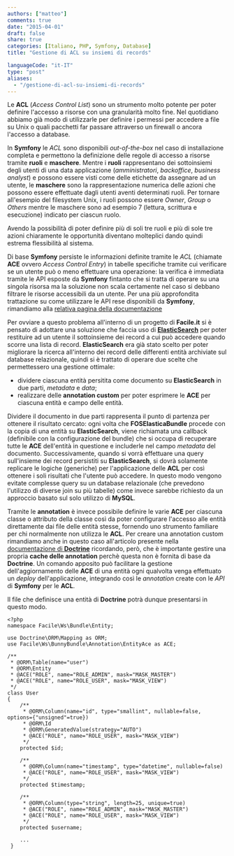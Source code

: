 ```yaml
---
authors: ["matteo"]
comments: true
date: "2015-04-01"
draft: false
share: true
categories: [Italiano, PHP, Symfony, Database]
title: "Gestione di ACL su insiemi di records"

languageCode: "it-IT"
type: "post"
aliases:
  - "/gestione-di-acl-su-insiemi-di-records"
---
```

Le **ACL** (*Access Control List*) sono un strumento molto potente per poter definire l'accesso a risorse con una granularità molto fine. Nel quotidiano abbiamo già modo di utilizzarle per definire i permessi per accedere a file su Unix o quali pacchetti far passare attraverso un firewall o ancora l'accesso a database.

In **Symfony** le *ACL* sono disponibili *out-of-the-box* nel caso di installazione completa e permettono la definizione delle regole di accesso a risorse tramite **ruoli** e **maschere**. Mentre i **ruoli** rappresentano dei sottoinsiemi degli utenti di una data applicazione (*amministratori*, *backoffice*, *business analyst*) e possono essere visti come delle etichette da assegnare ad un utente, le **maschere** sono la rappresentazione numerica delle azioni che possono essere effettuate dagli utenti aventi determinati ruoli. Per tornare all'esempio del filesystem Unix, i ruoli possono essere *Owner*, *Group* o *Others* mentre le maschere sono ad esempio 7 (lettura, scrittura e esecuzione) indicato per ciascun ruolo.

Avendo la possibilità di poter definire più di soli tre ruoli e più di sole tre azioni chiaramente le opportunità diventano molteplici dando quindi estrema flessibilità al sistema.

Di base **Symfony** persiste le informazioni definite tramite le *ACL* (chiamate **ACE** ovvero *Access Control Entry*) in tabelle specifiche tramite cui verificare se un utente può o meno effettuare una operazione: la verifica è immediata tramite le API esposte da **Symfony** fintanto che si tratta di operare su una singola risorsa ma la soluzione non scala certamente nel caso si debbano filtrare le risorse accessibili da un utente. Per una più approfondita trattazione su come utilizzare le API rese disponibili da **Symfony**, rimandiamo alla [relativa pagina della documentazione](http://symfony.com/it/doc/current/cookbook/security/acl.html)

Per ovviare a questo problema all'interno di un progetto di **Facile.it** si è pensato di adottare una soluzione che faccia uso di [**ElasticSearch**](https://www.elastic.co/products/elasticsearch) per poter restituire ad un utente il sottoinsieme dei record a cui può accedere quando scorre una lista di record. **ElasticSearch** era già stato scelto per poter migliorare la ricerca all'interno dei record delle differenti entità archiviate sul database relazionale, quindi si è trattato di operare due scelte che permettessero una gestione ottimale:

* dividere ciascuna entità persitita come documento su **ElasticSearch** in due parti, *metadata* e *data*;
* realizzare delle **annotation custom** per poter esprimere le **ACE** per ciascuna entità e campo delle entità.

Dividere il documento in due parti rappresenta il punto di partenza per ottenere il risultato cercato: ogni volta che **FOSElasticaBundle** procede con la copia di una entità su **ElasticSearch**, viene richiamata una callback (definibile con la configurazione del bundle) che si occupa di recuperare tutte le **ACE** dell'entità in questione e includerle nel campo *metadata* del documento.
Successivamente, quando si vorrà effettuare una query sull'insieme dei record persistiti su **ElasticSearch**, si dovrà solamente replicare le logiche (generiche) per l'applicazione delle **ACL** per così ottenere i soli risultati che l'utente può accedere. In questo modo vengono evitate complesse query su un database relazionale (che prevedono l'utilizzo di diverse join su più tabelle) come invece sarebbe richiesto da un approccio basato sul solo utilizzo di **MySQL**.

Tramite le **annotation** è invece possibile definire le varie **ACE** per ciascuna classe o attributo della classe così da poter configurare l'accesso alle entità direttamente dai file delle entità stesse, fornendo uno strumento familiare per chi normalmente non utilizza le **ACL**. Per creare una annotation custom rimandiamo anche in questo caso all'articolo presente nella [documentazione di **Doctrine**](http://doctrine-common.readthedocs.org/en/latest/reference/annotations.html) ricordando, però, che è importante gestire una propria **cache delle annotation** perchè questa non è fornita di base da **Doctrine**. Un comando apposito può facilitare la gestione dell'aggiornamento delle **ACE** di una entità ogni qualvolta venga effettuato un *deploy* dell'applicazione, integrando così le *annotation* create con le *API* di **Symfony** per le **ACL**.

Il file che definisce una entità di **Doctrine** potrà dunque presentarsi in questo modo.

	<?php
    namespace Facile\Ws\Bundle\Entity;

    use Doctrine\ORM\Mapping as ORM;
    use Facile\Ws\BunnyBundle\Annotation\EntityAce as ACE;

    /**
     * @ORM\Table(name="user")
     * @ORM\Entity
     * @ACE("ROLE", name="ROLE_ADMIN", mask="MASK_MASTER")
     * @ACE("ROLE", name="ROLE_USER", mask="MASK_VIEW")
     */
    class User
    {
        /**
         * @ORM\Column(name="id", type="smallint", nullable=false, options={"unsigned"=true})
         * @ORM\Id
         * @ORM\GeneratedValue(strategy="AUTO")
         * @ACE("ROLE", name="ROLE_USER", mask="MASK_VIEW")
         */
        protected $id;

        /**
         * @ORM\Column(name="timestamp", type="datetime", nullable=false)
         * @ACE("ROLE", name="ROLE_USER", mask="MASK_VIEW")
         */
        protected $timestamp;

        /**
         * @ORM\Column(type="string", length=25, unique=true)
         * @ACE("ROLE", name="ROLE_ADMIN", mask="MASK_MASTER")
         * @ACE("ROLE", name="ROLE_USER", mask="MASK_VIEW")
         */
        protected $username;

        ...
     }

